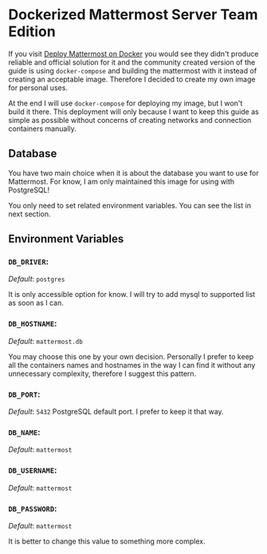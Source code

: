 # Dockerized Mattermost Server Team Edition

If you visit [Deploy Mattermost on Docker](https://docs.mattermost.com/install/prod-docker.html)
you would see they didn't produce reliable and official solution for it and the community created 
version of the guide is using `docker-compose` and building the mattermost with it instead of creating an acceptable image. Therefore I decided to create my own image for personal uses.

At the end I will use `docker-compose` for deploying my image, but I
won't build it there. This deployment will only because I want to keep this
guide as simple as possible without concerns of creating
networks and connection containers manually.

## Database
You have two main choice when it is about the database you want to use for Mattermost. For know, I am only
maintained this image for using with PostgreSQL!

You only need to set related environment variables. You can see the list in next section.

## Environment Variables
### `DB_DRIVER`:
*Default*: `postgres`

It is only accessible option for know. I will try to add mysql to supported list as soon as I can.

### `DB_HOSTNAME`:
*Default*: `mattermost.db`

You may choose this one by your own decision. Personally I prefer to keep all the containers names and
hostnames in the way I can find it without any unnecessary complexity, therefore I suggest this pattern.

### `DB_PORT`:
*Default*: `5432`
PostgreSQL default port. I prefer to keep it that way.

### `DB_NAME`:
*Default*: `mattermost`

### `DB_USERNAME`:
*Default*: `mattermost`

### `DB_PASSWORD`:
*Default*: `mattermost`

It is better to change this value to something more complex.
